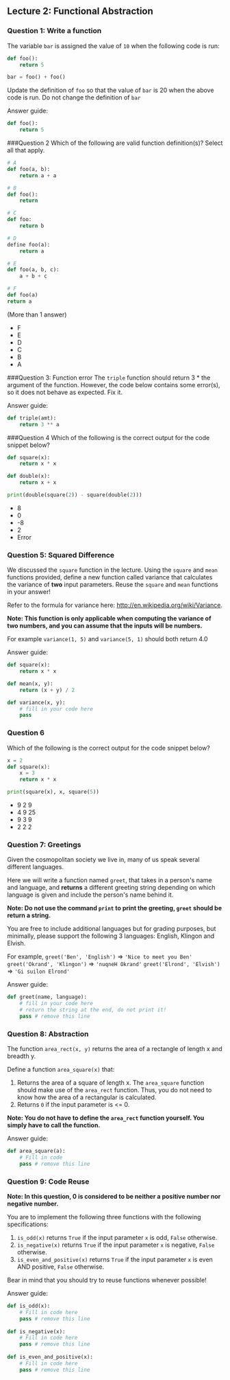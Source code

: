 ## Lecture 2: Functional Abstraction

### Question 1: Write a function
The variable `bar` is assigned the value of `10` when the following code is run:
~~~python
def foo():
    return 5

bar = foo() + foo()
~~~
Update the definition of `foo` so that the value of `bar` is 20 when the above code is run. Do not change the definition of `bar`

Answer guide:
~~~python
def foo():
    return 5
~~~
###Question 2
Which of the following are valid function definition(s)? Select all that apply.

~~~python
# A
def foo(a, b):
    return a + a

# B
def foo():
    return

# C
def foo:
    return b

# D
define foo(a):
    return a 

# E
def foo(a, b, c):
    a + b + c

# F
def foo(a)
return a
~~~
(More than 1 answer)

* F
* E
* D
* C
* B
* A

###Question 3: Function error
The `triple` function should return 3 * the argument of the function. However, the code below contains some error(s), so it does not behave as expected. Fix it.

Answer guide:
~~~python
def triple(amt):
    return 3 ** a
~~~

###Question 4
Which of the following is the correct output for the code snippet below?

~~~python
def square(x):
    return x * x

def double(x):
    return x + x

print(double(square(2)) - square(double(2)))
~~~

* 8
* 0
* -8
* 2
* Error

### Question 5: Squared Difference
We discussed the `square` function in the lecture. Using the `square` and `mean` functions provided, define a new function called variance that calculates the variance of **two** input parameters. Reuse the `square` and `mean` functions in your answer!

Refer to the formula for variance here: http://en.wikipedia.org/wiki/Variance.

**Note: This function is only applicable when computing the variance of two numbers, and you can assume that the inputs will be numbers.**

For example `variance(1, 5)` and `variance(5, 1)` should both return 4.0

Answer guide:
~~~python
def square(x):
    return x * x

def mean(x, y):
    return (x + y) / 2

def variance(x, y):
    # fill in your code here
    pass
~~~

### Question 6
Which of the following is the correct output for the code snippet below?

~~~python
x = 2
def square(x):
    x = 3
    return x * x

print(square(x), x, square(5))
~~~

* 9 2 9
* 4 9 25
* 9 3 9
* 2 2 2

### Question 7: Greetings
Given the cosmopolitan society we live in, many of us speak several different languages.

Here we will write a function named `greet`, that takes in a person's name and language, and **returns** a different greeting string depending on which language is given and include the person's name behind it.

**Note: Do not use the command `print` to print the greeting, `greet` should be return a string.**

You are free to include additional languages but for grading purposes, but minimally, please support the following 3 languages: English, Klingon and Elvish.

For example, 
`greet('Ben', 'English')` => `'Nice to meet you Ben'`
`greet('Okrand', 'Klingon')` => `'nuqneH Okrand'`
`greet('Elrond', 'Elvish')` => `'Gi suilon Elrond'`

Answer guide:
~~~python
def greet(name, language):
    # fill in your code here
    # return the string at the end, do not print it!
    pass # remove this line
~~~

### Question 8: Abstraction
The function `area_rect(x, y)` returns the area of a rectangle of length x and breadth y. 

Define a function `area_square(x)` that:

1. Returns the area of a square of length x. The `area_square` function should make use of the `area_rect` function. Thus, you do not need to know how the area of a rectangular is calculated.
2. Returns `0` if the input parameter is <= 0.

**Note: You do not have to define the `area_rect` function yourself. You simply have to call the function.**

Answer guide:
~~~python
def area_square(a):
    # Fill in code
    pass # remove this line
~~~

### Question 9: Code Reuse
**Note: In this question, 0 is considered to be neither a positive number nor negative number.**

You are to implement the following three functions with the following specifications:

1. `is_odd(x)` returns `True` if the input parameter `x` is odd, `False` otherwise.
2. `is_negative(x)` returns `True` if the input parameter `x` is negative, `False` otherwise. 
3. `is_even_and_positive(x)` returns `True` if the input parameter `x` is even AND positive, `False` otherwise.

Bear in mind that you should try to reuse functions whenever possible!

Answer guide:
~~~python
def is_odd(x):
    # Fill in code here
    pass # remove this line
    
def is_negative(x):
    # Fill in code here
    pass # remove this line
    
def is_even_and_positive(x):
    # Fill in code here
    pass # remove this line
~~~